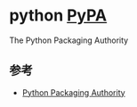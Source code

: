python [PyPA](https://www.pypa.io/)
===================================

The Python Packaging Authority

参考
----

- [Python Packaging Authority](https://github.com/pypa)
